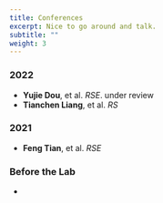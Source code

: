 ```yaml
---
title: Conferences
excerpt: Nice to go around and talk.
subtitle: ""
weight: 3
---
```


### 2022

- **Yujie Dou**, et al. *RSE*. under review
- **Tianchen Liang**, et al. *RS*

### 2021

- **Feng Tian**, et al. *RSE*

### Before the Lab

-